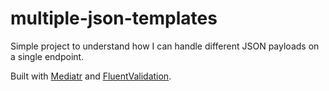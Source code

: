 # multiple-json-templates

Simple project to understand how I can handle different JSON payloads on a single endpoint.

Built with [Mediatr](https://github.com/jbogard/MediatR) and [FluentValidation](https://github.com/FluentValidation/FluentValidation).
